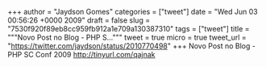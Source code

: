 
+++
author = "Jaydson Gomes"
categories = ["tweet"]
date = "Wed Jun 03 00:56:26 +0000 2009"
draft = false
slug = "7530f920f89eb8cc959fb912a1e709a130387310"
tags = ["tweet"]
title = """Novo Post no Blog - PHP S..."""
tweet = true
micro = true
tweet_url = "https://twitter.com/jaydson/status/2010770498"
+++
Novo Post no Blog - PHP SC Conf 2009 http://tinyurl.com/qajnak
